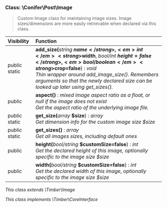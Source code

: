 
### Class: \Conifer\Post\Image

> Custom Image class for maintaining image sizes. Image sizes/dimensions are more easily retrievable when declared via this class.

| Visibility | Function |
|:-----------|:---------|
| public static | <strong>add_size(</strong><em>string</em> <strong>$name</strong>, <em>int</em> <strong>$width</strong>, <em>bool/int</em> <strong>$height=false</strong>, <em>bool/boolean</em> <strong>$crop=false</strong>)</strong> : <em>void</em><br /><em>Thin wrapper around add_image_size(). Remembers arguments so that the newly declared size can be looked up later using get_sizes().</em> |
| public | <strong>aspect()</strong> : <em>mixed image aspect ratio as a float, or null if the image does not exist</em><br /><em>Get the aspect ratio of the underlying image file.</em> |
| public static | <strong>get_size(</strong><em>array</em> <strong>$size</strong>)</strong> : <em>array</em><br /><em>Get dimension info for the custom image size $size</em> |
| public static | <strong>get_sizes()</strong> : <em>array</em><br /><em>Get all images sizes, including default ones</em> |
| public | <strong>height(</strong><em>bool/string</em> <strong>$customSize=false</strong>)</strong> : <em>int</em><br /><em>Get the declared height of this image, optionally specific to the image size $size</em> |
| public | <strong>width(</strong><em>bool/string</em> <strong>$customSize=false</strong>)</strong> : <em>int</em><br /><em>Get the declared width of this image, optionally specific to the image size $size</em> |

*This class extends \Timber\Image*

*This class implements \Timber\CoreInterface*

